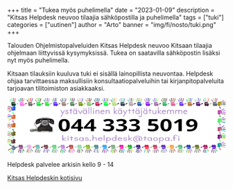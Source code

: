 +++
title = "Tukea myös puhelimella"
date = "2023-01-09"
description = "Kitsas Helpdesk neuvoo tilaajia sähköpostilla ja puhelimella"
tags = ["tuki"]
categories = ["uutinen"]
author = "Arto"
banner = "img/fi/nosto/tuki.png"
+++

Talouden Ohjelmistopalveluiden Kitsas Helpdesk neuvoo Kitsaan tilaajia ohjelmaan liittyvissä kysymyksissä. Tukea on saatavilla sähköpostin lisäksi nyt myös puhelimella.

Kitsaan tilauksiin kuuluva tuki ei sisällä lainopillista neuvontaa. Helpdesk ohjaa tarvittaessa maksullisiin konsultaatiopalveluihin tai kirjanpitopalveluita tarjoavan tilitoimiston asiakkaaksi.

<img src="/img/banners/tukibanneri.jpeg" class="img-responsive"/>

Helpdesk palvelee arkisin kello 9 - 14

[Kitsas Helpdeskin kotisivu](https://www.taloudenohjelmistopalvelut.fi/kitsas-helpdesk)
